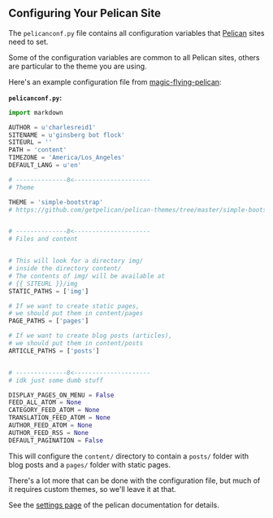 ## Configuring Your Pelican Site

The `pelicanconf.py` file contains all configuration variables
that [Pelican](https://github.com/getpelican/pelican) sites need to set.

Some of the configuration variables are common to all Pelican sites,
others are particular to the theme you are using.

Here's an example configuration file from 
[magic-flying-pelican](https://github.com/charlesreid1/magic-flying-pelican):

**`pelicanconf.py`:**

```python
import markdown

AUTHOR = u'charlesreid1'
SITENAME = u'ginsberg bot flock'
SITEURL = ''
PATH = 'content'
TIMEZONE = 'America/Los_Angeles'
DEFAULT_LANG = u'en'

# --------------8<---------------------
# Theme

THEME = 'simple-bootstrap'
# https://github.com/getpelican/pelican-themes/tree/master/simple-bootstrap


# --------------8<---------------------
# Files and content


# This will look for a directory img/ 
# inside the directory content/
# The contents of img/ will be available at 
# {{ SITEURL }}/img
STATIC_PATHS = ['img']

# If we want to create static pages,
# we should put them in content/pages
PAGE_PATHS = ['pages']

# If we want to create blog posts (articles),
# we should put them in content/posts
ARTICLE_PATHS = ['posts']


# --------------8<---------------------
# idk just some dumb stuff

DISPLAY_PAGES_ON_MENU = False
FEED_ALL_ATOM = None
CATEGORY_FEED_ATOM = None
TRANSLATION_FEED_ATOM = None
AUTHOR_FEED_ATOM = None
AUTHOR_FEED_RSS = None
DEFAULT_PAGINATION = False
```

This will configure the `content/` directory
to contain a `posts/` folder with blog posts
and a `pages/` folder with static pages.

There's a lot more that can be done with the 
configuration file, but much of it requires
custom themes, so we'll leave it at that.

See the [settings page](http://docs.getpelican.com/en/stable/settings.html?highlight=configuration)
of the pelican documentation for details.

